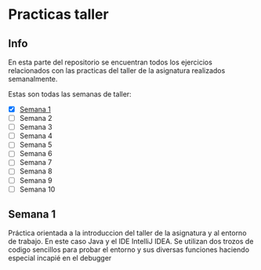 Practicas taller 
================

## Info
En esta parte del repositorio se encuentran todos los ejercicios relacionados con las practicas del taller de la asignatura
realizados semanalmente.

Estas son todas las semanas de taller:
- [x] [Semana 1](https://github.com/thehastag/taller-de-estructuras-de-datos/tree/master/Practicas%20taller/Primera%20practica%20taller%20ED)
- [ ] Semana 2
- [ ] Semana 3
- [ ] Semana 4
- [ ] Semana 5
- [ ] Semana 6
- [ ] Semana 7
- [ ] Semana 8
- [ ] Semana 9
- [ ] Semana 10

## Semana 1
Práctica orientada a la introduccion del taller de la asignatura y al entorno de trabajo. En este caso Java y el IDE 
IntelliJ IDEA. Se utilizan dos trozos de codigo sencillos para probar el entorno y sus diversas funciones haciendo especial incapié en el debugger
